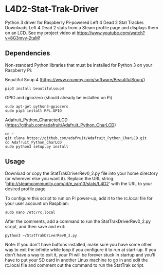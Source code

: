 # L4D2-Stat-Trak-Driver
Python 3 driver for Raspberry Pi-powered Left 4 Dead 2 Stat Tracker. Downloads Left 4 Dead 2 stats from a Steam profile page and displays them on an LCD. See my project video at https://www.youtube.com/watch?v=8G3mvy-2taM!

## Dependencies
Non-standard Python libraries that must be installed for Python 3 on your Raspberry Pi:

Beautiful Soup 4 (https://www.crummy.com/software/BeautifulSoup/) 

```
pip3 install beautifulsoup4
```
GPIO and gpiozero (should already be installed on Pi)

```
sudo apt-get python3-gpiozero
sudo pip3 install RPi.GPIO
```

Adafruit_Python_CharacterLCD (https://github.com/adafruit/Adafruit_Python_CharLCD)

```
cd ~
git clone https://github.com/adafruit/Adafruit_Python_CharLCD.git
cd Adafruit_Python_CharLCD
sudo python3 setup.py install
```

## Usage
Download or copy the StatTrakDriverRev0_2.py file into your home directory (or wherever else you want it). Replace the URL string 'http://steamcommunity.com/id/e_van13/stats/L4D2' with the URL to your desired profile page.

To configure this script to run on Pi power-up, add it to the rc.local file for your user account on Raspbian:

```
sudo nano /etc/rc.local
```

After the comments, add a command to run the StatTrakDriverRev0_2.py script, and then save and exit:

```
python3 ~/StatTrakDriverRev0_2.py
```
Note: If you don't have buttons installed, make sure you have some other way to exit the infinite while loop if you configure it to run at start-up. If you don't have a way to exit it, your Pi will be forever stuck in startup and you'll have to put your SD card in another Linux machine to go in and edit the rc.local file and comment out the command to run the StatTrak script.


